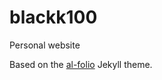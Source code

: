 # blackk100

Personal website

Based on the [al-folio](https://github.com/alshedivat/al-folio) Jekyll theme.
